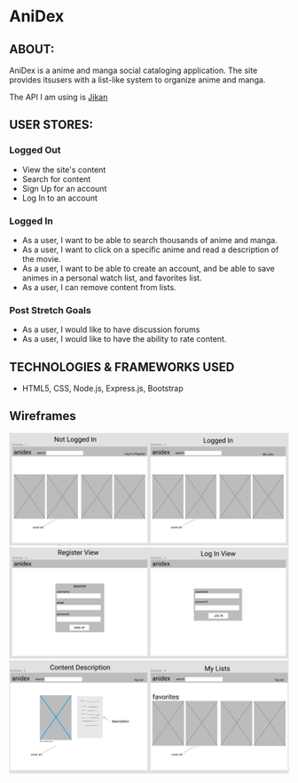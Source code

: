 # AniDex

## ABOUT:

AniDex is a anime and manga social cataloging application. The site provides itsusers with a list-like system to organize anime and manga.

The API I am using is [Jikan](https://jikan.moe/)

## USER STORES:

### Logged Out
- View the site's content
- Search for content
- Sign Up for an account
- Log In to an account

### Logged In
- As a user, I want to be able to search thousands of anime and manga.
- As a user, I want to click on a specific anime and read a description of the movie.
- As a user, I want to be able to create an account, and be able to save animes in a personal watch list, and favorites list.
- As a user, I can remove content from lists.


### Post Stretch Goals
- As a user, I would like to have discussion forums
- As a user, I would like to have the ability to rate content.

## TECHNOLOGIES & FRAMEWORKS USED
- HTML5, CSS, Node.js, Express.js, Bootstrap

## Wireframes

![1](images/home.png)
![2](images/register.png)
![3](images/description.png)